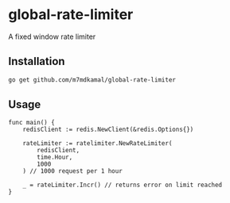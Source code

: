 # global-rate-limiter
A fixed window rate limiter

## Installation
```bash
go get github.com/m7mdkamal/global-rate-limiter
```

## Usage
```golang
func main() {
    redisClient := redis.NewClient(&redis.Options{})

    rateLimiter := ratelimiter.NewRateLimiter(
		redisClient, 
		time.Hour, 
		1000
	) // 1000 request per 1 hour

    _ = rateLimiter.Incr() // returns error on limit reached
}
```
